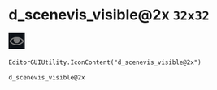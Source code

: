 # d_scenevis_visible@2x `32x32`
<img src="/img/d_scenevis_visible@2x.png" width=32 height=32>

``` CSharp
EditorGUIUtility.IconContent("d_scenevis_visible@2x")
```
```
d_scenevis_visible@2x
```
